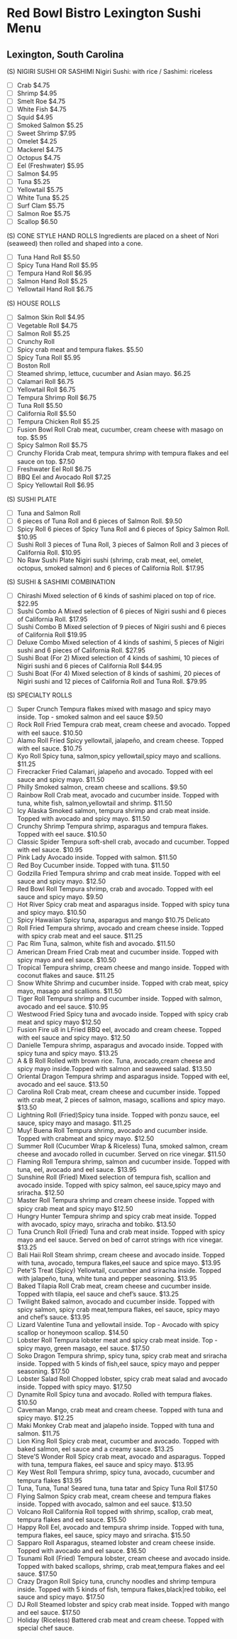 # Red Bowl Bistro Lexington Sushi Menu
## Lexington, South Carolina 

(S) NIGIRI SUSHI OR SASHIMI
Nigiri Sushi: with rice / Sashimi: riceless
- [ ] Crab  $4.75
- [ ] Shrimp  $4.95
- [ ] Smelt Roe  $4.75
- [ ] White Fish  $4.75
- [ ] Squid  $4.95
- [ ] Smoked Salmon  $5.25
- [ ] Sweet Shrimp $7.95
- [ ] Omelet $4.25
- [ ] Mackerel $4.75
- [ ] Octopus $4.75
- [ ] Eel (Freshwater) $5.95
- [ ] Salmon $4.95
- [ ] Tuna $5.25
- [ ] Yellowtail $5.75
- [ ] White Tuna $5.25
- [ ] Surf Clam $5.75
- [ ] Salmon Roe $5.75
- [ ] Scallop $6.50

(S) CONE STYLE HAND ROLLS
Ingredients are placed on a sheet of Nori (seaweed) then rolled and shaped into a cone.
- [ ] Tuna Hand Roll $5.50
- [ ] Spicy Tuna Hand Roll $5.95
- [ ] Tempura Hand Roll $6.95
- [ ] Salmon Hand Roll $5.25
- [ ] Yellowtail Hand Roll $6.75

(S) HOUSE ROLLS
- [ ] Salmon Skin Roll $4.95
- [ ] Vegetable Roll $4.75
- [ ] Salmon Roll $5.25
- [ ] Crunchy Roll
- [ ] Spicy crab meat and tempura flakes. $5.50
- [ ] Spicy Tuna Roll $5.95
- [ ] Boston Roll
- [ ] Steamed shrimp, lettuce, cucumber and Asian mayo. $6.25
- [ ] Calamari Roll $6.75
- [ ] Yellowtail Roll $6.75
- [ ] Tempura Shrimp Roll $6.75
- [ ] Tuna Roll $5.50
- [ ] California Roll $5.50
- [ ] Tempura Chicken Roll $5.25
- [ ] Fusion Bowl Roll Crab meat, cucumber, cream cheese with masago on top. $5.95
- [ ] Spicy Salmon Roll $5.75
- [ ] Crunchy Florida Crab meat, tempura shrimp with tempura flakes and eel sauce on top. $7.50
- [ ] Freshwater Eel Roll $6.75
- [ ] BBQ Eel and Avocado Roll $7.25
- [ ] Spicy Yellowtail Roll $6.95

(S) SUSHI PLATE
- [ ] Tuna and Salmon Roll
- [ ] 6 pieces of Tuna Roll and 6 pieces of Salmon Roll. $9.50
- [ ] Spicy Roll 6 pieces of Spicy Tuna Roll and 6 pieces of Spicy Salmon Roll. $10.95
- [ ] Sushi Roll 3 pieces of Tuna Roll, 3 pieces of Salmon Roll and 3 pieces of California Roll. $10.95
- [ ] No Raw Sushi Plate Nigiri sushi (shrimp, crab meat, eel, omelet, octopus, smoked salmon) and 6 pieces of California Roll. $17.95

(S) SUSHI & SASHIMI COMBINATION
- [ ] Chirashi Mixed selection of 6 kinds of sashimi placed on top of rice. $22.95
- [ ] Sushi Combo A Mixed selection of 6 pieces of Nigiri sushi and 6 pieces of California Roll. $17.95
- [ ] Sushi Combo B Mixed selection of 9 pieces of Nigiri sushi and 6 pieces of California Roll $19.95
- [ ] Deluxe Combo Mixed selection of 4 kinds of sashimi, 5 pieces of Nigiri sushi and 6 pieces of California Roll. $27.95
- [ ] Sushi Boat (For 2) Mixed selection of 4 kinds of sashimi, 10 pieces of Nigiri sushi and 6 pieces of California Roll $44.95
- [ ] Sushi Boat (For 4) Mixed selection of 8 kinds of sashimi, 20 pieces of Nigiri sushi and 12 pieces of California Roll and Tuna Roll. $79.95

(S) SPECIALTY ROLLS
- [ ] Super Crunch Tempura flakes mixed with masago and spicy mayo inside. Top - smoked salmon and eel sauce $9.50
- [ ] Rock Roll Fried Tempura crab meat, cream cheese and avocado. Topped with eel sauce. $10.50
- [ ] Alamo Roll Fried Spicy yellowtail, jalapeño, and cream cheese\. Topped with eel sauce. $10.75
- [ ] Kyo Roll Spicy tuna, salmon,spicy yellowtail,spicy mayo and scallions. $11.25
- [ ] Firecracker Fried Calamari, jalapeño and avocado. Topped with eel sauce and spicy mayo. $11.50
- [ ] Philly Smoked salmon, cream cheese and scallions. $9.50
- [ ] Rainbow Roll Crab meat, avocado and cucumber inside. Topped with tuna, white fish, salmon,yellowtail and shrimp. $11.50
- [ ] Icy Alaska Smoked salmon, tempura shrimp and crab meat inside. Topped with avocado and spicy mayo. $11.50
- [ ] Crunchy Shrimp Tempura shrimp, asparagus and tempura flakes. Topped with eel sauce. $10.50
- [ ] Classic Spider Tempura soft-shell crab, avocado and cucumber. Topped with eel sauce. $10.95
- [ ] Pink Lady Avocado inside. Topped with salmon. $11.50
- [ ] Red Boy Cucumber inside. Topped with tuna. $11.50
- [ ] Godzilla Fried Tempura shrimp and crab meat inside. Topped with eel sauce and spicy mayo. $12.50
- [ ] Red Bowl Roll Tempura shrimp, crab and avocado. Topped with eel sauce and spicy mayo. $9.50
- [ ] Hot River Spicy crab meat and asparagus inside. Topped with spicy tuna and spicy mayo. $10.50
- [ ] Spicy Hawaiian Spicy tuna, asparagus and mango $10.75   Delicato
- [ ] Roll Fried Tempura shrimp, avocado and cream cheese inside. Topped with spicy crab meat and eel sauce. $11.25
- [ ] Pac Rim Tuna, salmon, white fish and avocado. $11.50
- [ ] American Dream Fried Crab meat and cucumber inside. Topped with spicy mayo and eel sauce. $10.50
- [ ] Tropical Tempura shrimp, cream cheese and mango inside. Topped with coconut flakes and sauce. $11.25
- [ ] Snow White Shrimp and cucumber inside. Topped with crab meat, spicy mayo, masago and scallions. $11.50
- [ ] Tiger Roll Tempura shrimp and cucumber inside\. Topped with salmon, avocado and eel sauce. $10.95
- [ ] Westwood Fried Spicy tuna and avocado inside. Topped with spicy crab meat and spicy mayo $12.50
- [ ] Fusion Fire u8 in LFried BBQ eel, avocado and cream cheese\. Topped with eel sauce and spicy mayo. $12.50
- [ ] Danielle Tempura shrimp, asparagus and avocado inside. Topped with spicy tuna and spicy mayo. $13.25
- [ ] A & B Roll Rolled with brown rice. Tuna, avocado,cream cheese and spicy mayo inside\.Topped with salmon and seaweed salad. $13.50
- [ ] Oriental Dragon Tempura shrimp and asparagus inside. Topped with eel, avocado and eel sauce. $13.50
- [ ] Carolina Roll Crab meat, cream cheese and cucumber inside. Topped with crab meat, 2 pieces of salmon, masago, scallions and spicy mayo. $13.50
- [ ] Lightning Roll (Fried)Spicy tuna inside. Topped with ponzu sauce, eel sauce, spicy mayo and masago. $11.25
- [ ] Muy! Buena Roll Tempura shrimp, avocado and cucumber inside. Topped with crabmeat and spicy mayo. $12.50
- [ ] Summer Roll (Cucumber Wrap & Riceless) Tuna, smoked salmon, cream cheese and avocado rolled in cucumber. Served on rice vinegar. $11.50
- [ ] Flaming Roll Tempura shrimp, salmon and cucumber inside. Topped with tuna, eel, avocado and eel sauce. $13.95
- [ ] Sunshine Roll (Fried) Mixed selection of tempura fish, scallion and avocado inside. Topped with spicy salmon, eel sauce,spicy mayo and sriracha. $12.50
- [ ] Master Roll Tempura shrimp and cream cheese inside. Topped with spicy crab meat and spicy mayo $12.50
- [ ] Hungry Hunter Tempura shrimp and spicy crab meat inside. Topped with avocado, spicy mayo, sriracha and tobiko. $13.50
- [ ] Tuna Crunch Roll (Fried) Tuna and crab meat inside. Topped with spicy mayo and eel sauce. Served on bed of carrot strings with rice vinegar. $13.25
- [ ] Bali Haii Roll Steam shrimp, cream cheese and avocado inside. Topped with tuna, avocado, tempura flakes,eel sauce and spice mayo. $13.95
- [ ] Pete'S Treat (Spicy) Yellowtail, cucumber and sriracha inside. Topped with jalapeño, tuna, white tuna and pepper seasoning. $13.95
- [ ] Baked Tilapia Roll Crab meat, cream cheese and cucumber inside. Topped with tilapia, eel sauce and chef’s sauce. $13.25
- [ ] Twilight Baked salmon, avocado and cucumber inside. Topped with spicy salmon, spicy crab meat,tempura flakes, eel sauce, spicy mayo and chef’s sauce. $13.95
- [ ] Lizard Valentine Tuna and yellowtail inside. Top - Avocado with spicy scallop or honeymoon scallop. $14.50
- [ ] Lobster Roll Tempura lobster meat and spicy crab meat inside. Top - spicy mayo, green masago, eel sauce. $17.50
- [ ] Soko Dragon Tempura shrimp, spicy tuna, spicy crab meat and sriracha inside. Topped with 5 kinds of fish,eel sauce, spicy mayo and pepper seasoning. $17.50
- [ ] Lobster Salad Roll Chopped lobster, spicy crab meat salad and avocado inside. Topped with spicy mayo. $17.50
- [ ] Dynamite Roll Spicy tuna and avocado. Rolled with tempura flakes. $10.50
- [ ] Caveman Mango, crab meat and cream cheese. Topped with tuna and spicy mayo. $12.25
- [ ] Maki Monkey Crab meat and jalapeño inside. Topped with tuna and salmon. $11.75
- [ ] Lion King Roll Spicy crab meat, cucumber and avocado. Topped with baked salmon, eel sauce and a creamy sauce. $13.25
- [ ] Steve’S Wonder Roll Spicy crab meat, avocado and asparagus. Topped with tuna, tempura flakes, eel sauce and spicy mayo. $13.95
- [ ] Key West Roll Tempura shrimp, spicy tuna, avocado, cucumber and tempura flakes $13.95
- [ ] Tuna, Tuna, Tuna! Seared tuna, tuna tatar and Spicy Tuna Roll $17.50
- [ ] Flying Salmon Spicy crab meat, cream cheese and tempura flakes inside. Topped with avocado, salmon and eel sauce. $13.50
- [ ] Volcano Roll California Roll topped with shrimp, scallop, crab meat, tempura flakes and eel sauce. $15.50
- [ ] Happy Roll Eel, avocado and tempura shrimp inside. Topped with tuna, tempura flakes, eel sauce, spicy mayo and sriracha. $15.50
- [ ] Sapparo Roll Asparagus, steamed lobster and cream cheese inside. Topped with avocado and eel sauce. $16.50
- [ ] Tsunami Roll (Fried) Tempura lobster, cream cheese and avocado inside. Topped with baked scallops, shrimp, crab meat,tempura flakes and eel sauce. $17.50
- [ ] Crazy Dragon Roll Spicy tuna, crunchy noodles and shrimp tempura inside. Topped with 5 kinds of fish, tempura flakes,black|red tobiko, eel sauce and spicy mayo. $17.50
- [ ] DJ Roll Steamed lobster and spicy crab meat inside. Topped with mango and eel sauce. $17.50
- [ ] Holiday (Riceless) Battered crab meat and cream cheese. Topped with special chef sauce.
